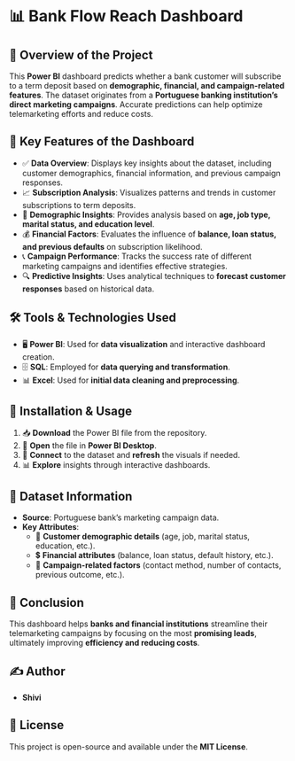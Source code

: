 
# 📊 **Bank Flow Reach Dashboard**

## 📌 **Overview of the Project**
This **Power BI** dashboard predicts whether a bank customer will subscribe to a term deposit based on **demographic, financial, and campaign-related features**. The dataset originates from a **Portuguese banking institution’s direct marketing campaigns**. Accurate predictions can help optimize telemarketing efforts and reduce costs.

## 🎯 **Key Features of the Dashboard**
- ✅ **Data Overview**: Displays key insights about the dataset, including customer demographics, financial information, and previous campaign responses.
- 📈 **Subscription Analysis**: Visualizes patterns and trends in customer subscriptions to term deposits.
- 👥 **Demographic Insights**: Provides analysis based on **age, job type, marital status, and education level**.
- 💰 **Financial Factors**: Evaluates the influence of **balance, loan status, and previous defaults** on subscription likelihood.
- 📞 **Campaign Performance**: Tracks the success rate of different marketing campaigns and identifies effective strategies.
- 🔍 **Predictive Insights**: Uses analytical techniques to **forecast customer responses** based on historical data.

## 🛠 **Tools & Technologies Used**
- 🖥 **Power BI**: Used for **data visualization** and interactive dashboard creation.
- 🗄 **SQL**: Employed for **data querying and transformation**.
- 📊 **Excel**: Used for **initial data cleaning and preprocessing**.

## 🚀 **Installation & Usage**
1. 📥 **Download** the Power BI file from the repository.
2. 📂 **Open** the file in **Power BI Desktop**.
3. 🔄 **Connect** to the dataset and **refresh** the visuals if needed.
4. 📊 **Explore** insights through interactive dashboards.

## 📑 **Dataset Information**
- **Source**: Portuguese bank’s marketing campaign data.
- **Key Attributes**:
  - 🏦 **Customer demographic details** (age, job, marital status, education, etc.).
  - 💲 **Financial attributes** (balance, loan status, default history, etc.).
  - 📢 **Campaign-related factors** (contact method, number of contacts, previous outcome, etc.).

## 🎯 **Conclusion**
This dashboard helps **banks and financial institutions** streamline their telemarketing campaigns by focusing on the most **promising leads**, ultimately improving **efficiency and reducing costs**.

## ✍ **Author**
- **Shivi**

## 📜 **License**
This project is open-source and available under the **MIT License**.

